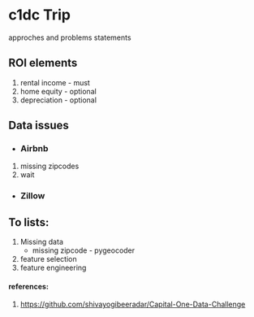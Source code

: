 # c1dc Trip
approches and problems statements

## ROI elements
  1. rental income - must
  2. home equity - optional
  3. depreciation - optional

## Data issues
* ### **Airbnb**
1. missing zipcodes
2. wait

* ### **Zillow**

## To lists:
1. Missing data
    * missing zipcode - pygeocoder
2. feature selection
3. feature engineering


#### references:
1. https://github.com/shivayogibeeradar/Capital-One-Data-Challenge
